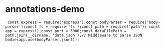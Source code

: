 # annotations-demo

``` const express = require('express');const bodyParser = require('body-parser');const fs = require('fs');const path = require('path'); const app = express();const port = 3000;const dataFilePath = path.join(__dirname, 'data.json');// Middleware to parse JSON bodiesapp.use(bodyParser.json());```
